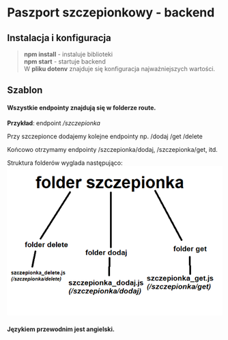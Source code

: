 # Paszport szczepionkowy - backend
## Instalacja i konfiguracja

> **npm install** - instaluje biblioteki  
> **npm start** - startuje backend  
> W **pliku dotenv** znajduje się konfiguracja najważniejszych wartości.  
## Szablon
#### Wszystkie endpointy znajdują się w folderze route.

**Przykład**: endpoint */szczepionka*  

Przy szczepionce dodajemy kolejne endpointy np. /dodaj /get /delete   
  
Końcowo otrzymamy endpointy /szczepionka/dodaj, /szczepionka/get, itd.  

Struktura folderów wyglada następująco:  
![zdjecie ze struktura](readme.png)  

#### Językiem przewodnim jest angielski.  
